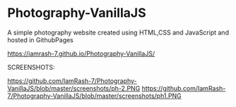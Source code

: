 # Photography-VanillaJS
A simple photography website created using HTML,CSS and JavaScript and hosted in GithubPages

https://iamrash-7.github.io/Photography-VanillaJS/


SCREENSHOTS:

https://github.com/IamRash-7/Photography-VanillaJS/blob/master/screenshots/ph-2.PNG
https://github.com/IamRash-7/Photography-VanillaJS/blob/master/screenshots/ph1.PNG


